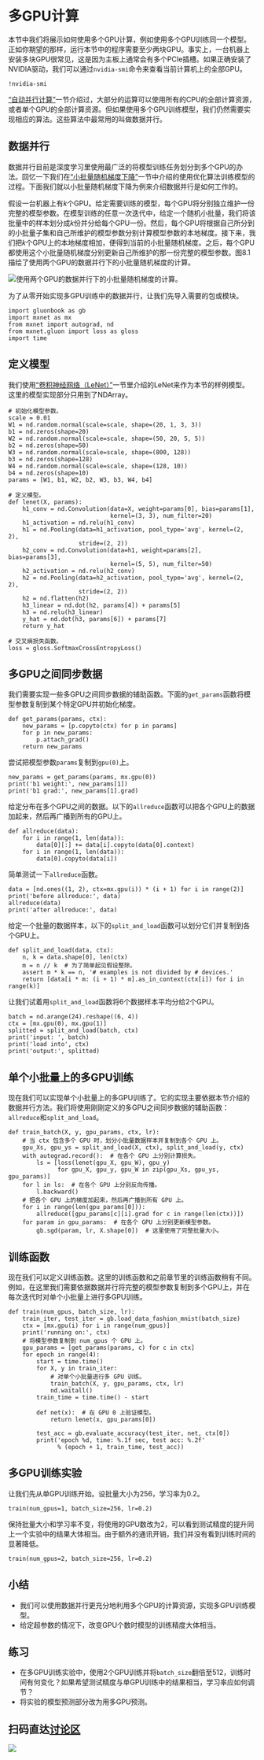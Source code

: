 # 多GPU计算

本节中我们将展示如何使用多个GPU计算，例如使用多个GPU训练同一个模型。正如你期望的那样，运行本节中的程序需要至少两块GPU。事实上，一台机器上安装多块GPU很常见，这是因为主板上通常会有多个PCIe插槽。如果正确安装了NVIDIA驱动，我们可以通过`nvidia-smi`命令来查看当前计算机上的全部GPU。

```{.python .input  n=1}
!nvidia-smi
```

[“自动并行计算”](auto-parallelism.md)一节介绍过，大部分的运算可以使用所有的CPU的全部计算资源，或者单个GPU的全部计算资源。但如果使用多个GPU训练模型，我们仍然需要实现相应的算法。这些算法中最常用的叫做数据并行。


## 数据并行

数据并行目前是深度学习里使用最广泛的将模型训练任务划分到多个GPU的办法。回忆一下我们在[“小批量随机梯度下降”](../chapter_optimization/minibatch-sgd.md)一节中介绍的使用优化算法训练模型的过程。下面我们就以小批量随机梯度下降为例来介绍数据并行是如何工作的。

假设一台机器上有$k$个GPU。给定需要训练的模型，每个GPU将分别独立维护一份完整的模型参数。在模型训练的任意一次迭代中，给定一个随机小批量，我们将该批量中的样本划分成$k$份并分给每个GPU一份。然后，每个GPU将根据自己所分到的小批量子集和自己所维护的模型参数分别计算模型参数的本地梯度。接下来，我们把$k$个GPU上的本地梯度相加，便得到当前的小批量随机梯度。之后，每个GPU都使用这个小批量随机梯度分别更新自己所维护的那一份完整的模型参数。图8.1描绘了使用两个GPU的数据并行下的小批量随机梯度的计算。

![使用两个GPU的数据并行下的小批量随机梯度的计算。](../img/data-parallel.svg)

为了从零开始实现多GPU训练中的数据并行，让我们先导入需要的包或模块。

```{.python .input  n=2}
import gluonbook as gb
import mxnet as mx
from mxnet import autograd, nd
from mxnet.gluon import loss as gloss
import time
```

## 定义模型

我们使用[“卷积神经网络（LeNet）”](../chapter_convolutional-neural-networks/lenet.md)一节里介绍的LeNet来作为本节的样例模型。这里的模型实现部分只用到了NDArray。

```{.python .input  n=3}
# 初始化模型参数。
scale = 0.01
W1 = nd.random.normal(scale=scale, shape=(20, 1, 3, 3))
b1 = nd.zeros(shape=20)
W2 = nd.random.normal(scale=scale, shape=(50, 20, 5, 5))
b2 = nd.zeros(shape=50)
W3 = nd.random.normal(scale=scale, shape=(800, 128))
b3 = nd.zeros(shape=128)
W4 = nd.random.normal(scale=scale, shape=(128, 10))
b4 = nd.zeros(shape=10)
params = [W1, b1, W2, b2, W3, b3, W4, b4]

# 定义模型。
def lenet(X, params):
    h1_conv = nd.Convolution(data=X, weight=params[0], bias=params[1],
                             kernel=(3, 3), num_filter=20)
    h1_activation = nd.relu(h1_conv)
    h1 = nd.Pooling(data=h1_activation, pool_type='avg', kernel=(2, 2),
                    stride=(2, 2))
    h2_conv = nd.Convolution(data=h1, weight=params[2], bias=params[3],
                             kernel=(5, 5), num_filter=50)
    h2_activation = nd.relu(h2_conv)
    h2 = nd.Pooling(data=h2_activation, pool_type='avg', kernel=(2, 2),
                    stride=(2, 2))
    h2 = nd.flatten(h2)
    h3_linear = nd.dot(h2, params[4]) + params[5]
    h3 = nd.relu(h3_linear)
    y_hat = nd.dot(h3, params[6]) + params[7]
    return y_hat

# 交叉熵损失函数。
loss = gloss.SoftmaxCrossEntropyLoss()
```

## 多GPU之间同步数据

我们需要实现一些多GPU之间同步数据的辅助函数。下面的`get_params`函数将模型参数复制到某个特定GPU并初始化梯度。

```{.python .input  n=4}
def get_params(params, ctx):
    new_params = [p.copyto(ctx) for p in params]
    for p in new_params:
        p.attach_grad()
    return new_params
```

尝试把模型参数`params`复制到`gpu(0)`上。

```{.python .input  n=5}
new_params = get_params(params, mx.gpu(0))
print('b1 weight:', new_params[1])
print('b1 grad:', new_params[1].grad)
```

给定分布在多个GPU之间的数据。以下的`allreduce`函数可以把各个GPU上的数据加起来，然后再广播到所有的GPU上。

```{.python .input  n=6}
def allreduce(data):
    for i in range(1, len(data)):
        data[0][:] += data[i].copyto(data[0].context)
    for i in range(1, len(data)):
        data[0].copyto(data[i])
```

简单测试一下`allreduce`函数。

```{.python .input  n=7}
data = [nd.ones((1, 2), ctx=mx.gpu(i)) * (i + 1) for i in range(2)]
print('before allreduce:', data)
allreduce(data)
print('after allreduce:', data)
```

给定一个批量的数据样本，以下的`split_and_load`函数可以划分它们并复制到各个GPU上。

```{.python .input  n=8}
def split_and_load(data, ctx):
    n, k = data.shape[0], len(ctx)
    m = n // k  # 为了简单起见假设整除。
    assert m * k == n, '# examples is not divided by # devices.'
    return [data[i * m: (i + 1) * m].as_in_context(ctx[i]) for i in range(k)]
```

让我们试着用`split_and_load`函数将6个数据样本平均分给2个GPU。

```{.python .input  n=9}
batch = nd.arange(24).reshape((6, 4))
ctx = [mx.gpu(0), mx.gpu(1)]
splitted = split_and_load(batch, ctx)
print('input: ', batch)
print('load into', ctx)
print('output:', splitted)
```

## 单个小批量上的多GPU训练

现在我们可以实现单个小批量上的多GPU训练了。它的实现主要依据本节介绍的数据并行方法。我们将使用刚刚定义的多GPU之间同步数据的辅助函数：`allreduce`和`split_and_load`。

```{.python .input  n=10}
def train_batch(X, y, gpu_params, ctx, lr):
    # 当 ctx 包含多个 GPU 时，划分小批量数据样本并复制到各个 GPU 上。
    gpu_Xs, gpu_ys = split_and_load(X, ctx), split_and_load(y, ctx) 
    with autograd.record():  # 在各个 GPU 上分别计算损失。
        ls = [loss(lenet(gpu_X, gpu_W), gpu_y)
              for gpu_X, gpu_y, gpu_W in zip(gpu_Xs, gpu_ys, gpu_params)]
    for l in ls:  # 在各个 GPU 上分别反向传播。
        l.backward()
    # 把各个 GPU 上的梯度加起来，然后再广播到所有 GPU 上。
    for i in range(len(gpu_params[0])):
        allreduce([gpu_params[c][i].grad for c in range(len(ctx))])
    for param in gpu_params:  # 在各个 GPU 上分别更新模型参数。
        gb.sgd(param, lr, X.shape[0])  # 这里使用了完整批量大小。
```

## 训练函数

现在我们可以定义训练函数。这里的训练函数和之前章节里的训练函数稍有不同。例如，在这里我们需要依据数据并行将完整的模型参数复制到多个GPU上，并在每次迭代时对单个小批量上进行多GPU训练。

```{.python .input  n=11}
def train(num_gpus, batch_size, lr):
    train_iter, test_iter = gb.load_data_fashion_mnist(batch_size)
    ctx = [mx.gpu(i) for i in range(num_gpus)]
    print('running on:', ctx)
    # 将模型参数复制到 num_gpus 个 GPU 上。
    gpu_params = [get_params(params, c) for c in ctx]
    for epoch in range(4):
        start = time.time()
        for X, y in train_iter:
            # 对单个小批量进行多 GPU 训练。
            train_batch(X, y, gpu_params, ctx, lr)
            nd.waitall()
        train_time = time.time() - start

        def net(x):  # 在 GPU 0 上验证模型。
            return lenet(x, gpu_params[0])

        test_acc = gb.evaluate_accuracy(test_iter, net, ctx[0])
        print('epoch %d, time: %.1f sec, test acc: %.2f'
              % (epoch + 1, train_time, test_acc))
```

## 多GPU训练实验

让我们先从单GPU训练开始。设批量大小为256，学习率为0.2。

```{.python .input  n=12}
train(num_gpus=1, batch_size=256, lr=0.2)
```

保持批量大小和学习率不变，将使用的GPU数改为2，可以看到测试精度的提升同上一个实验中的结果大体相当。由于额外的通讯开销，我们并没有看到训练时间的显著降低。

```{.python .input  n=13}
train(num_gpus=2, batch_size=256, lr=0.2)
```

## 小结

* 我们可以使用数据并行更充分地利用多个GPU的计算资源，实现多GPU训练模型。
* 给定超参数的情况下，改变GPU个数时模型的训练精度大体相当。

## 练习

* 在多GPU训练实验中，使用2个GPU训练并将`batch_size`翻倍至512，训练时间有何变化？如果希望测试精度与单GPU训练中的结果相当，学习率应如何调节？
* 将实验的模型预测部分改为用多GPU预测。


## 扫码直达[讨论区](https://discuss.gluon.ai/t/topic/1884)

![](../img/qr_multiple-gpus.svg)
